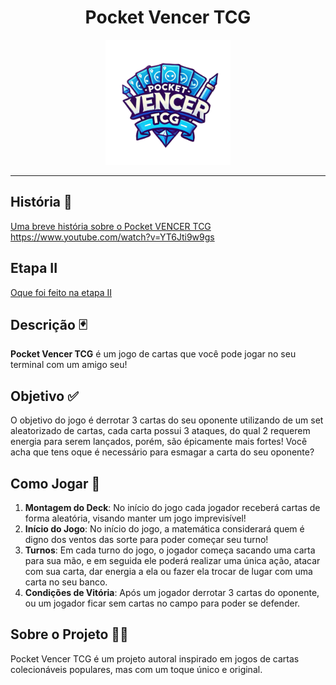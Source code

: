 <div align="center" >
  <h1>Pocket Vencer TCG</h1>
  <img src="./PocketVencer.png" alt="Logo do Pocket Vencer TCG" width="200"/>
</div>

---
## História 📖 
[Uma breve história sobre o Pocket VENCER TCG](Markdowns%2FHistoria.md)
https://www.youtube.com/watch?v=YT6Jti9w9gs

## Etapa II 
[Oque foi feito na etapa II](Markdowns%2FetapaDois.md)

## Descrição 🃏

**Pocket Vencer TCG** é um jogo de cartas que você pode jogar no seu terminal com um amigo seu! 

## Objetivo ✅

O objetivo do jogo é derrotar 3 cartas do seu oponente utilizando de um set aleatorizado de cartas, cada carta possui 3 ataques, do qual 2 requerem energia para serem lançados, porém, são épicamente mais fortes! Você acha que tens oque é necessário para esmagar a carta do seu oponente?

## Como Jogar 🎲

1. **Montagem do Deck**: No início do jogo cada jogador receberá cartas de forma aleatória, visando manter um jogo imprevisível! 
2. **Início do Jogo**: No início do jogo, a matemática considerará quem é digno dos ventos das sorte para poder começar seu turno!
3. **Turnos**: Em cada turno do jogo, o jogador começa sacando uma carta para sua mão, e em seguida ele poderá realizar uma única ação, atacar com sua carta, dar energia a ela ou fazer ela trocar de lugar com uma carta no seu banco. 
4. **Condições de Vitória**: Após um jogador derrotar 3 cartas do oponente, ou um jogador ficar sem cartas no campo para poder se defender. 

## Sobre o Projeto 👨‍💻

Pocket Vencer TCG é um projeto autoral inspirado em jogos de cartas colecionáveis populares, mas com um toque único e original.
